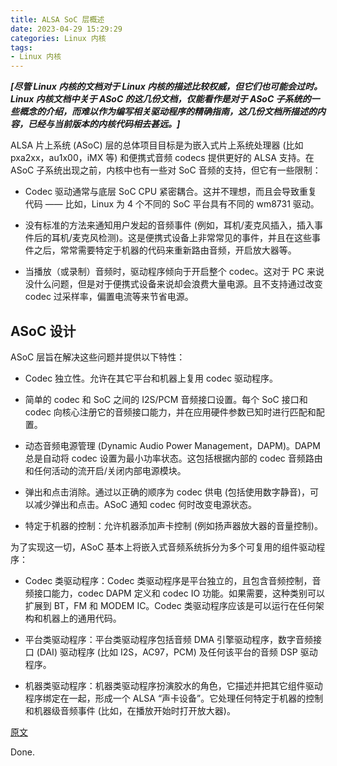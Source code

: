 ```yaml
---
title: ALSA SoC 层概述
date: 2023-04-29 15:29:29
categories: Linux 内核
tags:
- Linux 内核
---
```


***[尽管 Linux 内核的文档对于 Linux 内核的描述比较权威，但它们也可能会过时。Linux 内核文档中关于 ASoC 的这几份文档，仅能看作是对于 ASoC 子系统的一些概念的介绍，而难以作为编写相关驱动程序的精确指南，这几份文档所描述的内容，已经与当前版本的内核代码相去甚远。]***

ALSA 片上系统 (ASoC) 层的总体项目目标是为嵌入式片上系统处理器 (比如 pxa2xx，au1x00，iMX 等) 和便携式音频 codecs 提供更好的 ALSA 支持。在 ASoC 子系统出现之前，内核中也有一些对 SoC 音频的支持，但它有一些限制：

 * Codec 驱动通常与底层 SoC CPU 紧密耦合。这并不理想，而且会导致重复代码 —— 比如，Linux 为 4 个不同的 SoC 平台具有不同的 wm8731 驱动。

 * 没有标准的方法来通知用户发起的音频事件 (例如，耳机/麦克风插入，插入事件后的耳机/麦克风检测)。这是便携式设备上非常常见的事件，并且在这些事件之后，常常需要特定于机器的代码来重新路由音频，开启放大器等。

 * 当播放（或录制）音频时，驱动程序倾向于开启整个 codec。这对于 PC 来说没什么问题，但是对于便携式设备来说却会浪费大量电源。且不支持通过改变 codec 过采样率，偏置电流等来节省电源。

## ASoC 设计

ASoC 层旨在解决这些问题并提供以下特性：

 * Codec 独立性。允许在其它平台和机器上复用 codec 驱动程序。

 * 简单的 codec 和 SoC 之间的 I2S/PCM 音频接口设置。每个 SoC 接口和 codec 向核心注册它的音频接口能力，并在应用硬件参数已知时进行匹配和配置。

 * 动态音频电源管理 (Dynamic Audio Power Management，DAPM)。DAPM 总是自动将 codec 设置为最小功率状态。这包括根据内部的 codec 音频路由和任何活动的流开启/关闭内部电源模块。

 * 弹出和点击消除。通过以正确的顺序为 codec 供电 (包括使用数字静音)，可以减少弹出和点击。ASoC 通知 codec 何时改变电源状态。

* 特定于机器的控制：允许机器添加声卡控制 (例如扬声器放大器的音量控制)。

为了实现这一切，ASoC 基本上将嵌入式音频系统拆分为多个可复用的组件驱动程序：

 * Codec 类驱动程序：Codec 类驱动程序是平台独立的，且包含音频控制，音频接口能力，codec DAPM 定义和 codec IO 功能。如果需要，这种类别可以扩展到 BT，FM 和 MODEM IC。Codec 类驱动程序应该是可以运行在任何架构和机器上的通用代码。

 * 平台类驱动程序：平台类驱动程序包括音频 DMA 引擎驱动程序，数字音频接口 (DAI) 驱动程序 (比如 I2S，AC97，PCM) 及任何该平台的音频 DSP 驱动程序。

 * 机器类驱动程序：机器类驱动程序扮演胶水的角色，它描述并把其它组件驱动程序绑定在一起，形成一个 ALSA “声卡设备”。它处理任何特定于机器的控制和机器级音频事件 (比如，在播放开始时打开放大器)。

[原文](linux-kernel/Documentation/sound/soc/overview.rst)

Done.
